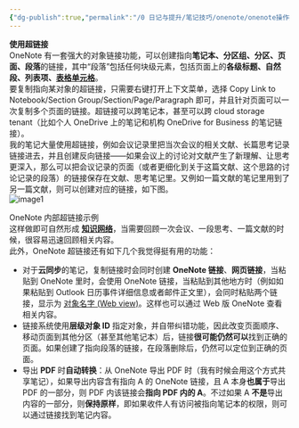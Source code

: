 ```yaml
---
{"dg-publish":true,"permalink":"/0 日记与提升/笔记技巧/onenote/onenote操作技巧/onenote链接/","title":"onenote链接"}
---
```



**使用超链接**  
OneNote 有一套强大的对象链接功能，可以创建指向**笔记本、分区组、分区、页面、段落**的链接，其中“段落”包括任何块级元素，包括页面上的**各级标题、自然段、列表项、[表格单元格](https://www.zhihu.com/search?q=%E8%A1%A8%E6%A0%BC%E5%8D%95%E5%85%83%E6%A0%BC&search_source=Entity&hybrid_search_source=Entity&hybrid_search_extra=%7B%22sourceType%22%3A%22answer%22%2C%22sourceId%22%3A1525594474%7D)**。  
要复制指向某对象的超链接，只需要右键打开上下文菜单，选择 Copy Link to Notebook/Section Group/Section/Page/Paragraph 即可，并且针对页面可以一次复制多个页面的链接。超链接可以跨笔记本，甚至可以跨 cloud storage tenant（比如个人 OneDrive 上的笔记和机构 OneDrive for Business 的笔记链接）。  
我的笔记大量使用超链接，例如会议记录里把当次会议的相关文献、长篇思考记录链接进去，并且创建反向链接——如果会议上的讨论对文献产生了新理解、让思考更深入，那么可以把会议记录的页面（或者更细化到关于这篇文献、这个思路的讨论记录的段落）的链接保存在文献、思考笔记里。又例如一篇文献的笔记里用到了另一篇文献，则可以创建对应的链接，如下图。  
![image1](/img/user/resources/attachments/image1-1.jpeg)

OneNote 内部超链接示例  
这样做即可自然形成 [**知识网络**](https://www.zhihu.com/search?q=%E7%9F%A5%E8%AF%86%E7%BD%91%E7%BB%9C&search_source=Entity&hybrid_search_source=Entity&hybrid_search_extra=%7B%22sourceType%22%3A%22answer%22%2C%22sourceId%22%3A1525594474%7D)，当需要回顾一次会议、一段思考、一篇文献的时候，很容易迅速回顾相关内容。  
此外，OneNote 超链接还有如下几个我觉得挺有用的功能：
- 对于**云同步**的笔记，复制链接时会同时创建 **OneNote 链接**、**网页链接**，当粘贴到 OneNote 里时，会使用 OneNote 链接，当粘贴到其他地方时（例如如果粘贴到 Outlook 日历事件详细信息或者邮件正文里），会同时粘贴两个链接，显示为 <u>对象名字 (Web view)</u>。这样也可以通过 Web 版 OneNote 查看相关内容。
- 链接系统使用**层级对象 ID** 指定对象，并自带纠错功能，因此改变页面顺序、移动页面到其他分区（甚至其他笔记本）后，链接**很可能仍然可以**找到正确的页面。如果创建了指向段落的链接，在段落删除后，仍然可以定位到正确的页面。
- 导出 **PDF** 时**自动转换**：从 OneNote 导出 PDF 时（我有时候会用这个方式共享笔记），如果导出内容含有指向 A 的 OneNote 链接，且 A 本身**也属于**导出 PDF 的一部分，则 PDF 内该链接会**指向 PDF 内的 A**。不过如果 A **不是**导出内容的一部分，则**保持原样**，即如果收件人有访问被指向笔记本的权限，则可以通过链接找到笔记内容。